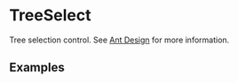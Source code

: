 # TreeSelect

Tree selection control. See [Ant Design](https://ant.design/components/tree-select/) for more information.

## Examples

<demo name="basic"></demo>
